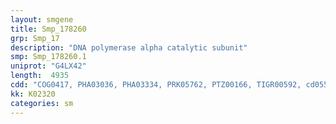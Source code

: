 ```yaml
---
layout: smgene
title: Smp_178260
grp: Smp_17
description: "DNA polymerase alpha catalytic subunit"
smp: Smp_178260.1
uniprot: "G4LX42"
length:  4935
cdd: "COG0417, PHA03036, PHA03334, PRK05762, PTZ00166, TIGR00592, cd05532, cd05776, cl10012, cl10023, cl13661, cl18544, pfam00136, pfam08996, pfam12254, smart00486"
kk: K02320
categories: sm
---
```


